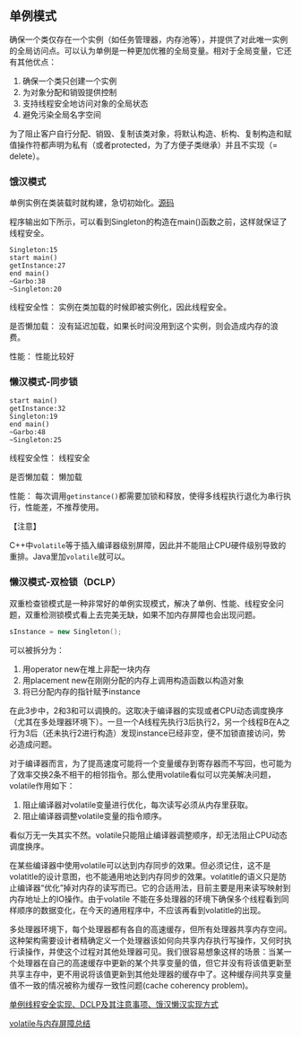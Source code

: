 ## 单例模式

确保一个类仅存在一个实例（如任务管理器，内存池等），并提供了对此唯一实例的全局访问点。可以认为单例是一种更加优雅的全局变量。相对于全局变量，它还有其他优点：

1. 确保一个类只创建一个实例
2. 为对象分配和销毁提供控制
3. 支持线程安全地访问对象的全局状态
4. 避免污染全局名字空间

为了阻止客户自行分配、销毁、复制该类对象，将默认构造、析构、复制构造和赋值操作符都声明为私有（或者protected，为了方便子类继承）并且不实现（= delete）。

### 饿汉模式

单例实例在类装载时就构建，急切初始化。[源码](.//eager_singleton/Singleton.hpp)

程序输出如下所示，可以看到Singleton的构造在main()函数之前，这样就保证了线程安全。

```
Singleton:15
start main()
getInstance:27
end main()
~Garbo:38
~Singleton:20
```

线程安全性： 实例在类加载的时候即被实例化，因此线程安全。

是否懒加载： 没有延迟加载，如果长时间没用到这个实例，则会造成内存的浪费。

性能： 性能比较好

### 懒汉模式-同步锁

```
start main()
getInstance:32
Singleton:19
end main()
~Garbo:48
~Singleton:25
```

线程安全性： 线程安全

是否懒加载： 懒加载

性能： 每次调用`getinstance()`都需要加锁和释放，使得多线程执行退化为串行执行，性能差，不推荐使用。

【注意】

C++中`volatile`等于插入编译器级别屏障，因此并不能阻止CPU硬件级别导致的重排。Java里加`volatile`就可以。

### 懒汉模式-双检锁（DCLP）

双重检查锁模式是一种非常好的单例实现模式，解决了单例、性能、线程安全问题，双重检测锁模式看上去完美无缺，如果不加内存屏障也会出现问题。

```C++
sInstance = new Singleton();
```

可以被拆分为：

1. 用operator new在堆上非配一块内存
2. 用placement new在刚刚分配的内存上调用构造函数以构造对象
3. 将已分配内存的指针赋予instance

在此3步中，2和3和可以调换的。这取决于编译器的实现或者CPU动态调度换序（尤其在多处理器环境下）。一旦一个A线程先执行3后执行2，另一个线程B在A之行为3后（还未执行2进行构造）发现instance已经非空，便不加锁直接访问，势必造成问题。

对于编译器而言，为了提高速度可能将一个变量缓存到寄存器而不写回，也可能为了效率交换2条不相干的相邻指令。那么使用volatile看似可以完美解决问题，volatile作用如下：

1. 阻止编译器对volatile变量进行优化，每次读写必须从内存里获取。
2. 阻止编译器调整volatile变量的指令顺序。

看似万无一失其实不然。volatile只能阻止编译器调整顺序，却无法阻止CPU动态调度换序。

在某些编译器中使用volatile可以达到内存同步的效果。但必须记住，这不是volatitle的设计意图，也不能通用地达到内存同步的效果。volatitle的语义只是防止编译器“优化”掉对内存的读写而已。它的合适用法，目前主要是用来读写映射到内存地址上的IO操作。由于volatile 不能在多处理器的环境下确保多个线程看到同样顺序的数据变化，在今天的通用程序中，不应该再看到volatitle的出现。

多处理器环境下，每个处理器都有各自的高速缓存，但所有处理器共享内存空间。这种架构需要设计者精确定义一个处理器该如何向共享内存执行写操作，又何时执行读操作，并使这个过程对其他处理器可见。我们很容易想象这样的场景：当某一个处理器在自己的高速缓存中更新的某个共享变量的值，但它并没有将该值更新至共享主存中，更不用说将该值更新到其他处理器的缓存中了。这种缓存间共享变量值不一致的情况被称为缓存一致性问题(cache coherency problem)。

[单例线程安全实现、DCLP及其注意事项、饿汉懒汉实现方式](https://blog.csdn.net/brahmsjiang/article/details/111186828?spm=1001.2101.3001.6661.1&utm_medium=distribute.pc_relevant_t0.none-task-blog-2%7Edefault%7EOPENSEARCH%7EHighlightScore-1.queryctrv2&depth_1-utm_source=distribute.pc_relevant_t0.none-task-blog-2%7Edefault%7EOPENSEARCH%7EHighlightScore-1.queryctrv2&utm_relevant_index=1)

[volatile与内存屏障总结](https://zhuanlan.zhihu.com/p/43526907)